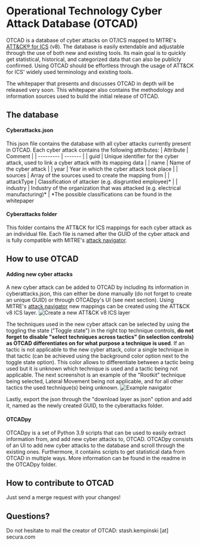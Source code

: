 # Operational Technology Cyber Attack Database (OTCAD)
OTCAD is a database of cyber attacks on OT/ICS mapped to MITRE's [ATT&CK® for ICS](https://collaborate.mitre.org/attackics/index.php/Main_Page) (v8). The database is easily extendable and adjustable through the use of both new and existing tools. Its main goal is to quickly get statistical, historical, and categorized data that can also be publicly confirmed. Using OTCAD should be effortless through the usage of ATT&CK for ICS' widely used terminology and existing tools.

The whitepaper that presents and discusses OTCAD in depth will be released very soon. This whitepaper also contains the methodology and information sources used to build the initial release of OTCAD.


## The database
#### Cyberattacks.json
This json file contains the database with all cyber attacks currently present in OTCAD. Each cyber attack contains the following attributes:
| Attribute     | Comment                                                                                       |
| ---------     | -------                                                                                       |
| guid          | Unique identifier for the cyber attack, used to link a cyber attack with its mapping data     |
| name          | Name of the cyber attack                                                                      |
| year          | Year in which the cyber attack took place                                                     |
| sources       | Array of the sources used to create the mapping from                                          |
| attackType    | Classification of attacker (e.g. disgruntled employee)*                                       |
| industry      | Industry of the organization that was attacked (e.g. electrical manufacturing)*               |
*The possible classifications can be found in the whitepaper

#### Cyberattacks folder
This folder contains the ATT&CK for ICS mappings for each cyber attack as an individual file. Each file is named after the GUID of the cyber attack and is fully compatible with MITRE's [attack navigator](https://mitre-attack.github.io/attack-navigator/). 


## How to use OTCAD
#### Adding new cyber attacks
A new cyber attack can be added to OTCAD by including its information in cyberattacks.json, this can either be done manually (do not forget to create an unique GUID) or through OTCADpy's UI (see next section).
Using MITRE's [attack navigator](https://mitre-attack.github.io/attack-navigator/) new mappings can be created using the ATT&CK v8 ICS layer.
![Create a new ATT&CK v8 ICS layer](https://i.imgur.com/iK2G2oG.png)

The techniques used in the new cyber attack can be selected by using the toggling the state ("Toggle state") in the right top technique controls, **do not forget to disable "select techniques across tactics" (in selection controls) as OTCAD differentiates on for what purpose a technique is used**. If an tactic is not applicable to the new cyber attack, color a single technique in that tactic (can be achieved using the background color option next to the toggle state option). This color allows to differentiate between a tactic being used but it is unknown which technique is used and a tactic being not applicable. The next screenshot is an example of the "Rootkit" technique being selected, Lateral Movement being not applicable, and for all other tactics the used technique(s) being unknown.
![Example navigator](https://i.imgur.com/FqahoMd.png)

Lastly, export the json through the "download layer as json" option and add it, named as the newly created GUID, to the cyberattacks folder.


#### OTCADpy
OTCADpy is a set of Python 3.9 scripts that can be used to easily extract information from, and add new cyber attacks to, OTCAD. OTCADpy consists of an UI to add new cyber attacks to the database and scroll through the existing ones. Furthermore, it contains scripts to get statistical data from OTCAD in multiple ways. More information can be found in the readme in the OTCADpy folder.

## How to contribute to OTCAD
Just send a merge request with your changes!

## Questions?
Do not hesitate to mail the creator of OTCAD: stash.kempinski [at] secura.com